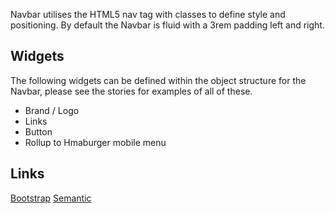 Navbar utilises the HTML5 nav tag with classes to define style and positioning. By default the
Navbar is fluid with a 3rem padding left and right.

## Widgets

The following widgets can be defined within the object structure for the Navbar, please see the
stories for examples of all of these.

- Brand / Logo
- Links
- Button
- Rollup to Hmaburger mobile menu

## Links

[Bootstrap](https://getbootstrap.com/docs/4.1/components/navbar/)
[Semantic](https://react.semantic-ui.com/collections/menu)
